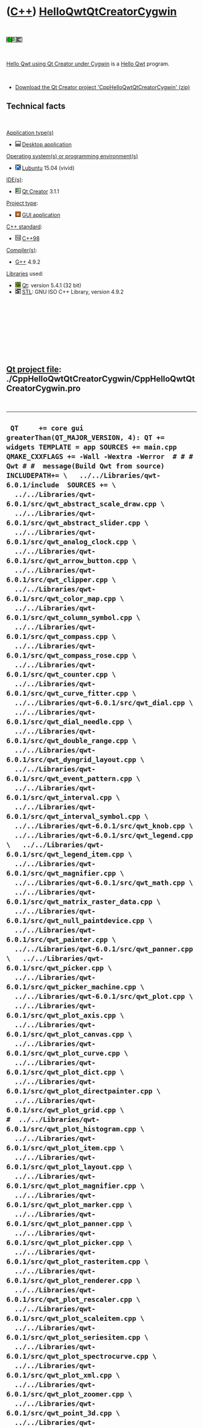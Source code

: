 
 

 

 

 

 

([C++](Cpp.md)) [HelloQwtQtCreatorCygwin](CppHelloQwtQtCreatorCygwin.md)
==========================================================================

 

![Qwt](PicQwt.png)![Qt
Creator](PicQtCreator.png)![Cygwin](PicCygwin.png)

 

[Hello Qwt using Qt Creator under
Cygwin](CppHelloQwtQtCreatorCygwin.md) is a [Hello
Qwt](CppHelloQwt.md) program.

 

-   [Download the Qt Creator project
    'CppHelloQwtQtCreatorCygwin' (zip)](CppHelloQwtQtCreatorCygwin.zip)

Technical facts
---------------

 

[Application type(s)](CppApplication.md)

-   ![Desktop](PicDesktop.png) [Desktop
    application](CppDesktopApplication.md)

[Operating system(s) or programming environment(s)](CppOs.md)

-   ![Lubuntu](PicLubuntu.png) [Lubuntu](CppLubuntu.md) 15.04 (vivid)

[IDE(s)](CppIde.md):

-   ![Qt Creator](PicQtCreator.png) [Qt Creator](CppQtCreator.md) 3.1.1

[Project type](CppQtProjectType.md):

-   ![GUI](PicGui.png) [GUI application](CppGuiApplication.md)

[C++ standard](CppStandard.md):

-   ![C++98](PicCpp98.png) [C++98](Cpp98.md)

[Compiler(s)](CppCompiler.md):

-   [G++](CppGpp.md) 4.9.2

[Libraries](CppLibrary.md) used:

-   ![Qt](PicQt.png) [Qt](CppQt.md): version 5.4.1 (32 bit)
-   ![STL](PicStl.png) [STL](CppStl.md): GNU ISO C++ Library, version
    4.9.2

 

 

 

 

 

[Qt project file](CppQtProjectFile.md): ./CppHelloQwtQtCreatorCygwin/CppHelloQwtQtCreatorCygwin.pro
----------------------------------------------------------------------------------------------------

 

  ------------------------------------------------------------------------------------------------------------------------------------------------------------------------------------------------------------------------------------------------------------------------------------------------------------------------------------------------------------------------------------------------------------------------------------------------------------------------------------------------------------------------------------------------------------------------------------------------------------------------------------------------------------------------------------------------------------------------------------------------------------------------------------------------------------------------------------------------------------------------------------------------------------------------------------------------------------------------------------------------------------------------------------------------------------------------------------------------------------------------------------------------------------------------------------------------------------------------------------------------------------------------------------------------------------------------------------------------------------------------------------------------------------------------------------------------------------------------------------------------------------------------------------------------------------------------------------------------------------------------------------------------------------------------------------------------------------------------------------------------------------------------------------------------------------------------------------------------------------------------------------------------------------------------------------------------------------------------------------------------------------------------------------------------------------------------------------------------------------------------------------------------------------------------------------------------------------------------------------------------------------------------------------------------------------------------------------------------------------------------------------------------------------------------------------------------------------------------------------------------------------------------------------------------------------------------------------------------------------------------------------------------------------------------------------------------------------------------------------------------------------------------------------------------------------------------------------------------------------------------------------------------------------------------------------------------------------------------------------------------------------------------------------------------------------------------------------------------------------------------------------------------------------------------------------------------------------------------------------------------------------------------------------------------------------------------------------------------------------------------------------------------------------------------------------------------------------------------------------------------------------------------------------------------------------------------------------------------------------------------------------------------------------------------------------------------------------------------------------------------------------------------------------------------------------------------------------------------------------------------------------------------------------------------------------------------------------------------------------------------------------------------------------------------------------------------------------------------------------------------------------------------------------------------------------------------------------------------------------------------------------------------------------------------------------------------------------------------------------------------------------------------------------------------------------------------------------------------------------------------------------------------------------------------------------------------------------------------------------------------------------------------------------------------------------------------------------------------------------------------------------------------------------------------------------------------------------------------------------------------------------------------------------------------------------------------------------------------------------------------------------------------------------------------------------------------------------------------------------------------------------------------------------------------------------------------------------------------------------------------------------------------------------------------------------------------------------------------------------------------------------------------------------------------------------------------------------------------------------------------------------------------------------------------------------------------------------------------------------------------------------------------------------------------------------------------------------------------------------------------------------------------------------------------------------------------------------------------------------------------------------------------------------------------------------------------------------------------------------------------------------------------------------------------------------------------------------------------------------------------------------------------------------------------------------------------------------------------------------------------------------------------------------------------------------------------------------------------------------------------------------------------------------------------------------------------------------------------------------------------------------------------------------------------------------------------------------------------------------------------------------------------------------------------------------------------------------------------------------------------------------------------------------------------------------------------------------------------------------------------------------------------------------------------------------------------------------------------------------------------------------------------------------------------------------------------------------------------------------------------------------------------------------------------------------------------------------------------------------------------------------------------------------------------------------------------------------------------------------------------------------------------------------------------------------------------------------------------------------------------------------------------------------------------------------------------------------------------------------------------------------------------------------------------------------------------------------------------------------------------------------------------------------------------------------------------------------------------------------------------------------------------------------------------------------------------------------------------------------------------------------------------------------------------------------------------------------------------------------------------------------------------------------------------------------------------------------------------------------------------------------------------------------------------------------------------------------------------------------------------------------------------------------------------------------------------------------------------------------------------------------------------------------------------------------------------------------------------------------------------------------------------------------------------------------------------------------------------------------------------------------------------------------------------------------------------------------------------------------------------------------------------------------------------------------------------------------------------------------------------------------------------------------------------------------------------------------------------------------------------------------------------------------------------------------------------------------------------------------------------------------------------------------------------------------------------------------------------------------------------------------------------------------------------------------------------------------------------------------------------------------------------------------------------------------------------------------------------------------------------------------------------------------------------------------------------------------------------------------------------------------------------------------------------------------------------------------------------------------------------------------------------------------------------------------------------------------------------------------------------------------------------------------------------------------------------------------------------------------------------------------------------------------------------------------------------------------------------------------------------------------------------------------------------------------------------------------------------------------------------------------------------------------------------------------------------------------------------------------------------------------------------------------------------------------------------------------------------------------------------------------------------------------------------------------------------------------------------------------------------------------------------------------------------------------------------------------------------------------------------------------------------------------------------------------------------------------------------------------------------------------------------------------------------------------------------------------------------------------------------------------------------------------------------------------------------------------------------------------------------------------------------------------------------------------------------------------------------------------------------------------------------------------------------------------------------------------------------------------------------------------------------------------------------------------------------------------------------------------------------------------------------------------------------------------------------------------------------------------------------------------------------------------------------------------------------------------------------------------------------------------------------------------------------------------------------------------------------------------------------------------------------------------------------------------------------------------------------------------------------------------------------------------------------------------------------------------------------------------------------------------------------------------------------------------------------------------------------------------------------------------------------------------------------------------------------------------------------------------------------------------------------------------------------------------------------------------------------------------------------------------------------------------------------------------------------------------------------------------------------------------------------------------------------------------------------------------------------------------------------------------------------------------------------------------------------------------------------------------------------------------------------------------------------------------------------------------------------------------------------------------------------------------
  ` QT     += core gui greaterThan(QT_MAJOR_VERSION, 4): QT += widgets TEMPLATE = app SOURCES += main.cpp QMAKE_CXXFLAGS += -Wall -Wextra -Werror  # # # Qwt # #  message(Build Qwt from source)  INCLUDEPATH+= \   ../../Libraries/qwt-6.0.1/include  SOURCES += \   ../../Libraries/qwt-6.0.1/src/qwt_abstract_scale_draw.cpp \   ../../Libraries/qwt-6.0.1/src/qwt_abstract_slider.cpp \   ../../Libraries/qwt-6.0.1/src/qwt_analog_clock.cpp \   ../../Libraries/qwt-6.0.1/src/qwt_arrow_button.cpp \   ../../Libraries/qwt-6.0.1/src/qwt_clipper.cpp \   ../../Libraries/qwt-6.0.1/src/qwt_color_map.cpp \   ../../Libraries/qwt-6.0.1/src/qwt_column_symbol.cpp \   ../../Libraries/qwt-6.0.1/src/qwt_compass.cpp \   ../../Libraries/qwt-6.0.1/src/qwt_compass_rose.cpp \   ../../Libraries/qwt-6.0.1/src/qwt_counter.cpp \   ../../Libraries/qwt-6.0.1/src/qwt_curve_fitter.cpp \   ../../Libraries/qwt-6.0.1/src/qwt_dial.cpp \   ../../Libraries/qwt-6.0.1/src/qwt_dial_needle.cpp \   ../../Libraries/qwt-6.0.1/src/qwt_double_range.cpp \   ../../Libraries/qwt-6.0.1/src/qwt_dyngrid_layout.cpp \   ../../Libraries/qwt-6.0.1/src/qwt_event_pattern.cpp \   ../../Libraries/qwt-6.0.1/src/qwt_interval.cpp \   ../../Libraries/qwt-6.0.1/src/qwt_interval_symbol.cpp \   ../../Libraries/qwt-6.0.1/src/qwt_knob.cpp \   ../../Libraries/qwt-6.0.1/src/qwt_legend.cpp \   ../../Libraries/qwt-6.0.1/src/qwt_legend_item.cpp \   ../../Libraries/qwt-6.0.1/src/qwt_magnifier.cpp \   ../../Libraries/qwt-6.0.1/src/qwt_math.cpp \   ../../Libraries/qwt-6.0.1/src/qwt_matrix_raster_data.cpp \   ../../Libraries/qwt-6.0.1/src/qwt_null_paintdevice.cpp \   ../../Libraries/qwt-6.0.1/src/qwt_painter.cpp \   ../../Libraries/qwt-6.0.1/src/qwt_panner.cpp \   ../../Libraries/qwt-6.0.1/src/qwt_picker.cpp \   ../../Libraries/qwt-6.0.1/src/qwt_picker_machine.cpp \   ../../Libraries/qwt-6.0.1/src/qwt_plot.cpp \   ../../Libraries/qwt-6.0.1/src/qwt_plot_axis.cpp \   ../../Libraries/qwt-6.0.1/src/qwt_plot_canvas.cpp \   ../../Libraries/qwt-6.0.1/src/qwt_plot_curve.cpp \   ../../Libraries/qwt-6.0.1/src/qwt_plot_dict.cpp \   ../../Libraries/qwt-6.0.1/src/qwt_plot_directpainter.cpp \   ../../Libraries/qwt-6.0.1/src/qwt_plot_grid.cpp \ #  ../../Libraries/qwt-6.0.1/src/qwt_plot_histogram.cpp \   ../../Libraries/qwt-6.0.1/src/qwt_plot_item.cpp \   ../../Libraries/qwt-6.0.1/src/qwt_plot_layout.cpp \   ../../Libraries/qwt-6.0.1/src/qwt_plot_magnifier.cpp \   ../../Libraries/qwt-6.0.1/src/qwt_plot_marker.cpp \   ../../Libraries/qwt-6.0.1/src/qwt_plot_panner.cpp \   ../../Libraries/qwt-6.0.1/src/qwt_plot_picker.cpp \   ../../Libraries/qwt-6.0.1/src/qwt_plot_rasteritem.cpp \   ../../Libraries/qwt-6.0.1/src/qwt_plot_renderer.cpp \   ../../Libraries/qwt-6.0.1/src/qwt_plot_rescaler.cpp \   ../../Libraries/qwt-6.0.1/src/qwt_plot_scaleitem.cpp \   ../../Libraries/qwt-6.0.1/src/qwt_plot_seriesitem.cpp \   ../../Libraries/qwt-6.0.1/src/qwt_plot_spectrocurve.cpp \   ../../Libraries/qwt-6.0.1/src/qwt_plot_xml.cpp \   ../../Libraries/qwt-6.0.1/src/qwt_plot_zoomer.cpp \   ../../Libraries/qwt-6.0.1/src/qwt_point_3d.cpp \   ../../Libraries/qwt-6.0.1/src/qwt_point_polar.cpp \   ../../Libraries/qwt-6.0.1/src/qwt_raster_data.cpp \   ../../Libraries/qwt-6.0.1/src/qwt_round_scale_draw.cpp \   ../../Libraries/qwt-6.0.1/src/qwt_sampling_thread.cpp \   ../../Libraries/qwt-6.0.1/src/qwt_scale_div.cpp \   ../../Libraries/qwt-6.0.1/src/qwt_scale_draw.cpp \   ../../Libraries/qwt-6.0.1/src/qwt_scale_engine.cpp \   ../../Libraries/qwt-6.0.1/src/qwt_scale_map.cpp \   ../../Libraries/qwt-6.0.1/src/qwt_scale_widget.cpp \   ../../Libraries/qwt-6.0.1/src/qwt_series_data.cpp \   ../../Libraries/qwt-6.0.1/src/qwt_slider.cpp \   ../../Libraries/qwt-6.0.1/src/qwt_spline.cpp \   ../../Libraries/qwt-6.0.1/src/qwt_symbol.cpp \   ../../Libraries/qwt-6.0.1/src/qwt_system_clock.cpp \   ../../Libraries/qwt-6.0.1/src/qwt_text.cpp \   ../../Libraries/qwt-6.0.1/src/qwt_text_engine.cpp \   ../../Libraries/qwt-6.0.1/src/qwt_text_label.cpp \   ../../Libraries/qwt-6.0.1/src/qwt_thermo.cpp \   ../../Libraries/qwt-6.0.1/src/qwt_wheel.cpp \ # ../../Libraries/qwt-6.0.1/src/qwt_plot_intervalcurve.cpp \ # ../../Libraries/qwt-6.0.1/src/qwt_plot_spectrogram.cpp \ # ../../Libraries/qwt-6.0.1/src/qwt_plot_svgitem.cpp \   ../../Libraries/qwt-6.0.1/src/qwt_abstract_scale.cpp  HEADERS += \   ../../Libraries/qwt-6.0.1/include/qwt_abstract_scale.h \   ../../Libraries/qwt-6.0.1/include/qwt_abstract_scale_draw.h \   ../../Libraries/qwt-6.0.1/include/qwt_abstract_slider.h \   ../../Libraries/qwt-6.0.1/include/qwt_analog_clock.h \   ../../Libraries/qwt-6.0.1/include/qwt_arrow_button.h \   ../../Libraries/qwt-6.0.1/include/qwt_clipper.h \   ../../Libraries/qwt-6.0.1/include/qwt_color_map.h \   ../../Libraries/qwt-6.0.1/include/qwt_column_symbol.h \   ../../Libraries/qwt-6.0.1/include/qwt_compass.h \   ../../Libraries/qwt-6.0.1/include/qwt_compass_rose.h \   ../../Libraries/qwt-6.0.1/include/qwt_compat.h \   ../../Libraries/qwt-6.0.1/include/qwt_counter.h \   ../../Libraries/qwt-6.0.1/include/qwt_curve_fitter.h \   ../../Libraries/qwt-6.0.1/include/qwt_dial.h \   ../../Libraries/qwt-6.0.1/include/qwt_dial_needle.h \   ../../Libraries/qwt-6.0.1/include/qwt_double_range.h \   ../../Libraries/qwt-6.0.1/include/qwt_dyngrid_layout.h \   ../../Libraries/qwt-6.0.1/include/qwt_event_pattern.h \   ../../Libraries/qwt-6.0.1/include/qwt_global.h \   ../../Libraries/qwt-6.0.1/include/qwt_interval.h \   ../../Libraries/qwt-6.0.1/include/qwt_interval_symbol.h \   ../../Libraries/qwt-6.0.1/include/qwt_knob.h \   ../../Libraries/qwt-6.0.1/include/qwt_legend.h \   ../../Libraries/qwt-6.0.1/include/qwt_legend_item.h \   ../../Libraries/qwt-6.0.1/include/qwt_legend_itemmanager.h \   ../../Libraries/qwt-6.0.1/include/qwt_magnifier.h \   ../../Libraries/qwt-6.0.1/include/qwt_math.h \   ../../Libraries/qwt-6.0.1/include/qwt_mathml_text_engine.h \   ../../Libraries/qwt-6.0.1/include/qwt_matrix_raster_data.h \   ../../Libraries/qwt-6.0.1/include/qwt_null_paintdevice.h \   ../../Libraries/qwt-6.0.1/include/qwt_painter.h \   ../../Libraries/qwt-6.0.1/include/qwt_panner.h \   ../../Libraries/qwt-6.0.1/include/qwt_picker.h \   ../../Libraries/qwt-6.0.1/include/qwt_picker_machine.h \   ../../Libraries/qwt-6.0.1/include/qwt_plot.h \   ../../Libraries/qwt-6.0.1/include/qwt_plot_canvas.h \   ../../Libraries/qwt-6.0.1/include/qwt_plot_curve.h \   ../../Libraries/qwt-6.0.1/include/qwt_plot_dict.h \   ../../Libraries/qwt-6.0.1/include/qwt_plot_directpainter.h \   ../../Libraries/qwt-6.0.1/include/qwt_plot_grid.h \   ../../Libraries/qwt-6.0.1/include/qwt_plot_histogram.h \   ../../Libraries/qwt-6.0.1/include/qwt_plot_item.h \   ../../Libraries/qwt-6.0.1/include/qwt_plot_layout.h \   ../../Libraries/qwt-6.0.1/include/qwt_plot_magnifier.h \   ../../Libraries/qwt-6.0.1/include/qwt_plot_marker.h \   ../../Libraries/qwt-6.0.1/include/qwt_plot_panner.h \   ../../Libraries/qwt-6.0.1/include/qwt_plot_picker.h \   ../../Libraries/qwt-6.0.1/include/qwt_plot_rasteritem.h \   ../../Libraries/qwt-6.0.1/include/qwt_plot_renderer.h \   ../../Libraries/qwt-6.0.1/include/qwt_plot_rescaler.h \   ../../Libraries/qwt-6.0.1/include/qwt_plot_scaleitem.h \   ../../Libraries/qwt-6.0.1/include/qwt_plot_seriesitem.h \   ../../Libraries/qwt-6.0.1/include/qwt_plot_spectrocurve.h \   ../../Libraries/qwt-6.0.1/include/qwt_plot_zoomer.h \   ../../Libraries/qwt-6.0.1/include/qwt_point_3d.h \   ../../Libraries/qwt-6.0.1/include/qwt_point_polar.h \   ../../Libraries/qwt-6.0.1/include/qwt_raster_data.h \   ../../Libraries/qwt-6.0.1/include/qwt_round_scale_draw.h \   ../../Libraries/qwt-6.0.1/include/qwt_sampling_thread.h \   ../../Libraries/qwt-6.0.1/include/qwt_scale_div.h \   ../../Libraries/qwt-6.0.1/include/qwt_scale_draw.h \   ../../Libraries/qwt-6.0.1/include/qwt_scale_engine.h \   ../../Libraries/qwt-6.0.1/include/qwt_scale_map.h \   ../../Libraries/qwt-6.0.1/include/qwt_scale_widget.h \   ../../Libraries/qwt-6.0.1/include/qwt_series_data.h \   ../../Libraries/qwt-6.0.1/include/qwt_slider.h \   ../../Libraries/qwt-6.0.1/include/qwt_spline.h \   ../../Libraries/qwt-6.0.1/include/qwt_symbol.h \   ../../Libraries/qwt-6.0.1/include/qwt_system_clock.h \   ../../Libraries/qwt-6.0.1/include/qwt_text.h \   ../../Libraries/qwt-6.0.1/include/qwt_text_engine.h \   ../../Libraries/qwt-6.0.1/include/qwt_text_label.h \   ../../Libraries/qwt-6.0.1/include/qwt_thermo.h \   ../../Libraries/qwt-6.0.1/include/qwt_wheel.h \   ../../Libraries/qwt-6.0.1/src/qwt.h \   ../../Libraries/qwt-6.0.1/src/qwt_abstract_scale.h \   ../../Libraries/qwt-6.0.1/src/qwt_abstract_scale_draw.h \   ../../Libraries/qwt-6.0.1/src/qwt_abstract_slider.h \   ../../Libraries/qwt-6.0.1/src/qwt_analog_clock.h \   ../../Libraries/qwt-6.0.1/src/qwt_arrow_button.h \   ../../Libraries/qwt-6.0.1/src/qwt_clipper.h \   ../../Libraries/qwt-6.0.1/src/qwt_color_map.h \   ../../Libraries/qwt-6.0.1/src/qwt_column_symbol.h \   ../../Libraries/qwt-6.0.1/src/qwt_compass.h \   ../../Libraries/qwt-6.0.1/src/qwt_compass_rose.h \   ../../Libraries/qwt-6.0.1/src/qwt_compat.h \   ../../Libraries/qwt-6.0.1/src/qwt_counter.h \   ../../Libraries/qwt-6.0.1/src/qwt_curve_fitter.h \   ../../Libraries/qwt-6.0.1/src/qwt_dial.h \   ../../Libraries/qwt-6.0.1/src/qwt_dial_needle.h \   ../../Libraries/qwt-6.0.1/src/qwt_double_range.h \   ../../Libraries/qwt-6.0.1/src/qwt_dyngrid_layout.h \   ../../Libraries/qwt-6.0.1/src/qwt_event_pattern.h \   ../../Libraries/qwt-6.0.1/src/qwt_global.h \   ../../Libraries/qwt-6.0.1/src/qwt_interval.h \   ../../Libraries/qwt-6.0.1/src/qwt_interval_symbol.h \   ../../Libraries/qwt-6.0.1/src/qwt_knob.h \   ../../Libraries/qwt-6.0.1/src/qwt_legend.h \   ../../Libraries/qwt-6.0.1/src/qwt_legend_item.h \   ../../Libraries/qwt-6.0.1/src/qwt_legend_itemmanager.h \   ../../Libraries/qwt-6.0.1/src/qwt_magnifier.h \   ../../Libraries/qwt-6.0.1/src/qwt_math.h \   ../../Libraries/qwt-6.0.1/src/qwt_matrix_raster_data.h \   ../../Libraries/qwt-6.0.1/src/qwt_null_paintdevice.h \   ../../Libraries/qwt-6.0.1/src/qwt_painter.h \   ../../Libraries/qwt-6.0.1/src/qwt_panner.h \   ../../Libraries/qwt-6.0.1/src/qwt_picker.h \   ../../Libraries/qwt-6.0.1/src/qwt_picker_machine.h \   ../../Libraries/qwt-6.0.1/src/qwt_plot.h \   ../../Libraries/qwt-6.0.1/src/qwt_plot_canvas.h \   ../../Libraries/qwt-6.0.1/src/qwt_plot_curve.h \   ../../Libraries/qwt-6.0.1/src/qwt_plot_dict.h \   ../../Libraries/qwt-6.0.1/src/qwt_plot_directpainter.h \   ../../Libraries/qwt-6.0.1/src/qwt_plot_grid.h \ #  ../../Libraries/qwt-6.0.1/src/qwt_plot_histogram.h \   ../../Libraries/qwt-6.0.1/src/qwt_plot_item.h \   ../../Libraries/qwt-6.0.1/src/qwt_plot_layout.h \   ../../Libraries/qwt-6.0.1/src/qwt_plot_magnifier.h \   ../../Libraries/qwt-6.0.1/src/qwt_plot_marker.h \   ../../Libraries/qwt-6.0.1/src/qwt_plot_panner.h \   ../../Libraries/qwt-6.0.1/src/qwt_plot_picker.h \   ../../Libraries/qwt-6.0.1/src/qwt_plot_rasteritem.h \   ../../Libraries/qwt-6.0.1/src/qwt_plot_renderer.h \   ../../Libraries/qwt-6.0.1/src/qwt_plot_rescaler.h \   ../../Libraries/qwt-6.0.1/src/qwt_plot_scaleitem.h \   ../../Libraries/qwt-6.0.1/src/qwt_plot_seriesitem.h \   ../../Libraries/qwt-6.0.1/src/qwt_plot_spectrocurve.h \   ../../Libraries/qwt-6.0.1/src/qwt_plot_zoomer.h \   ../../Libraries/qwt-6.0.1/src/qwt_point_3d.h \   ../../Libraries/qwt-6.0.1/src/qwt_point_polar.h \   ../../Libraries/qwt-6.0.1/src/qwt_raster_data.h \   ../../Libraries/qwt-6.0.1/src/qwt_round_scale_draw.h \   ../../Libraries/qwt-6.0.1/src/qwt_sampling_thread.h \   ../../Libraries/qwt-6.0.1/src/qwt_scale_div.h \   ../../Libraries/qwt-6.0.1/src/qwt_scale_draw.h \   ../../Libraries/qwt-6.0.1/src/qwt_scale_engine.h \   ../../Libraries/qwt-6.0.1/src/qwt_scale_map.h \   ../../Libraries/qwt-6.0.1/src/qwt_scale_widget.h \   ../../Libraries/qwt-6.0.1/src/qwt_series_data.h \   ../../Libraries/qwt-6.0.1/src/qwt_slider.h \   ../../Libraries/qwt-6.0.1/src/qwt_spline.h \   ../../Libraries/qwt-6.0.1/src/qwt_symbol.h \   ../../Libraries/qwt-6.0.1/src/qwt_system_clock.h \   ../../Libraries/qwt-6.0.1/src/qwt_text.h \   ../../Libraries/qwt-6.0.1/src/qwt_text_engine.h \   ../../Libraries/qwt-6.0.1/src/qwt_text_label.h \   ../../Libraries/qwt-6.0.1/src/qwt_thermo.h \   ../../Libraries/qwt-6.0.1/src/qwt_wheel.h \ # ../../Libraries/qwt-6.0.1/include/qwt_plot_intervalcurve.h \ # ../../Libraries/qwt-6.0.1/include/qwt_plot_spectrogram.h \ # ../../Libraries/qwt-6.0.1/include/qwt_plot_svgitem.h \ # ../../Libraries/qwt-6.0.1/src/qwt_plot_intervalcurve.h \ # ../../Libraries/qwt-6.0.1/src/qwt_plot_spectrogram.h \ # ../../Libraries/qwt-6.0.1/src/qwt_plot_svgitem.h \   ../../Libraries/qwt-6.0.1/include/qwt.h`
  ------------------------------------------------------------------------------------------------------------------------------------------------------------------------------------------------------------------------------------------------------------------------------------------------------------------------------------------------------------------------------------------------------------------------------------------------------------------------------------------------------------------------------------------------------------------------------------------------------------------------------------------------------------------------------------------------------------------------------------------------------------------------------------------------------------------------------------------------------------------------------------------------------------------------------------------------------------------------------------------------------------------------------------------------------------------------------------------------------------------------------------------------------------------------------------------------------------------------------------------------------------------------------------------------------------------------------------------------------------------------------------------------------------------------------------------------------------------------------------------------------------------------------------------------------------------------------------------------------------------------------------------------------------------------------------------------------------------------------------------------------------------------------------------------------------------------------------------------------------------------------------------------------------------------------------------------------------------------------------------------------------------------------------------------------------------------------------------------------------------------------------------------------------------------------------------------------------------------------------------------------------------------------------------------------------------------------------------------------------------------------------------------------------------------------------------------------------------------------------------------------------------------------------------------------------------------------------------------------------------------------------------------------------------------------------------------------------------------------------------------------------------------------------------------------------------------------------------------------------------------------------------------------------------------------------------------------------------------------------------------------------------------------------------------------------------------------------------------------------------------------------------------------------------------------------------------------------------------------------------------------------------------------------------------------------------------------------------------------------------------------------------------------------------------------------------------------------------------------------------------------------------------------------------------------------------------------------------------------------------------------------------------------------------------------------------------------------------------------------------------------------------------------------------------------------------------------------------------------------------------------------------------------------------------------------------------------------------------------------------------------------------------------------------------------------------------------------------------------------------------------------------------------------------------------------------------------------------------------------------------------------------------------------------------------------------------------------------------------------------------------------------------------------------------------------------------------------------------------------------------------------------------------------------------------------------------------------------------------------------------------------------------------------------------------------------------------------------------------------------------------------------------------------------------------------------------------------------------------------------------------------------------------------------------------------------------------------------------------------------------------------------------------------------------------------------------------------------------------------------------------------------------------------------------------------------------------------------------------------------------------------------------------------------------------------------------------------------------------------------------------------------------------------------------------------------------------------------------------------------------------------------------------------------------------------------------------------------------------------------------------------------------------------------------------------------------------------------------------------------------------------------------------------------------------------------------------------------------------------------------------------------------------------------------------------------------------------------------------------------------------------------------------------------------------------------------------------------------------------------------------------------------------------------------------------------------------------------------------------------------------------------------------------------------------------------------------------------------------------------------------------------------------------------------------------------------------------------------------------------------------------------------------------------------------------------------------------------------------------------------------------------------------------------------------------------------------------------------------------------------------------------------------------------------------------------------------------------------------------------------------------------------------------------------------------------------------------------------------------------------------------------------------------------------------------------------------------------------------------------------------------------------------------------------------------------------------------------------------------------------------------------------------------------------------------------------------------------------------------------------------------------------------------------------------------------------------------------------------------------------------------------------------------------------------------------------------------------------------------------------------------------------------------------------------------------------------------------------------------------------------------------------------------------------------------------------------------------------------------------------------------------------------------------------------------------------------------------------------------------------------------------------------------------------------------------------------------------------------------------------------------------------------------------------------------------------------------------------------------------------------------------------------------------------------------------------------------------------------------------------------------------------------------------------------------------------------------------------------------------------------------------------------------------------------------------------------------------------------------------------------------------------------------------------------------------------------------------------------------------------------------------------------------------------------------------------------------------------------------------------------------------------------------------------------------------------------------------------------------------------------------------------------------------------------------------------------------------------------------------------------------------------------------------------------------------------------------------------------------------------------------------------------------------------------------------------------------------------------------------------------------------------------------------------------------------------------------------------------------------------------------------------------------------------------------------------------------------------------------------------------------------------------------------------------------------------------------------------------------------------------------------------------------------------------------------------------------------------------------------------------------------------------------------------------------------------------------------------------------------------------------------------------------------------------------------------------------------------------------------------------------------------------------------------------------------------------------------------------------------------------------------------------------------------------------------------------------------------------------------------------------------------------------------------------------------------------------------------------------------------------------------------------------------------------------------------------------------------------------------------------------------------------------------------------------------------------------------------------------------------------------------------------------------------------------------------------------------------------------------------------------------------------------------------------------------------------------------------------------------------------------------------------------------------------------------------------------------------------------------------------------------------------------------------------------------------------------------------------------------------------------------------------------------------------------------------------------------------------------------------------------------------------------------------------------------------------------------------------------------------------------------------------------------------------------------------------------------------------------------------------------------------------------------------------------------------------------------------------------------------------------------------------------------------------------------------------------------------------------------------------------------------------------------------------------------------------------------------------------------------------------------------------------------------------------------------------------------------------------------------------------------------------------------------------------------------------------------------------------------------------------------------------------------------------------------------------------------------------------------------------------------------------------------------------------------------------------------------------------------------------------------------------------------------------------------------------------------------------------------------------------------------------------------------------------------------------------------------------------------------------------------------------------------------------------------------------------------------------------------------------------------------------------------------------------------------------------------------------------------------------------------------------------------------------------------------------------------------------------------------------------------------------------

 

 

 

 

 

./CppHelloQwtQtCreatorCygwin/main.cpp
-------------------------------------

 

  --------------------------------------------------------------------------------------------------------------------------------------------------------------------------------------------------------------------------------------------------------------------------------------------------------------------------------------------------------------------------------------------------------------------------------------------------------------------------------------------------------------------------------------------------------------------------------------------------------------------------------------------------------------------------------------------------------------------------------------------------------------------------------------------------------------------------------------------------------------------------------------------------------------------------------------------------------------------------------------------------------------------------------------
  ` #include <cassert> #include <cmath> #include <string> #include <string> #include <sstream>  #include <QLabel> #include <QVBoxLayout> #include <QApplication>   #include "qwt_plot.h" #include "qwt_plot_curve.h" #include "qwt_text.h"  #ifdef _WIN32 #include "qwt_point_data.h" #endif  int main(int argc, char *argv[]) {   QApplication a(argc, argv);    QwtPlotCurve * const m_curve = new QwtPlotCurve("Sine");   QwtPlot * const m_plot = new QwtPlot(QwtText("CppHelloQwtQtCreatorLubuntu"));    m_plot->setGeometry(0,0,640,400);   m_plot->setAxisScale(QwtPlot::xBottom, 0.0,2.0 * M_PI);   m_plot->setAxisScale(QwtPlot::yLeft,-1.0,1.0);   std::vector<double> xs;   std::vector<double> ys;   for (double x = 0; x < 2.0 * M_PI; x+=(M_PI / 10.0))   {     xs.push_back(x);     ys.push_back(std::sin(x));   }   QwtPointArrayData * const data = new QwtPointArrayData(&xs[0],&ys[0],xs.size());   m_curve->setData(data);   m_curve->attach(m_plot);   m_plot->replot();   m_plot->show();    return a.exec(); }`
  --------------------------------------------------------------------------------------------------------------------------------------------------------------------------------------------------------------------------------------------------------------------------------------------------------------------------------------------------------------------------------------------------------------------------------------------------------------------------------------------------------------------------------------------------------------------------------------------------------------------------------------------------------------------------------------------------------------------------------------------------------------------------------------------------------------------------------------------------------------------------------------------------------------------------------------------------------------------------------------------------------------------------------------

 

 

 

 

 

./CppHelloQwtQtCreatorCygwin/CppHelloQwtQtCreatorCygwin.sh
----------------------------------------------------------

 

  ---------------------------------------------------------------------------------------------------------------------------------------------------------------------------------------------------------------------------------------------------------------------------------------------------------------------------------------------------------------------------------------------------------------------------------------------------------------------------------------------------------------------------------------------------------------------------------------------------------------------------------------------------------------------------------------------------------------------------------------------------------------------------------------------------------------------------------------------------------------------------------------------------------------
  ` #!/bin/bash mymake="make.exe" myqmake="/usr/lib/qt4/bin/qmake.exe" mytarget="CppHelloQwtQtCreatorCygwin" myprofile=$mytarget.pro myexe=$mytarget.exe   if [ -e $myqmake ] then   echo "Compiler '$myqmake' found" else   echo "Compiler '$myqmake' not found directly"   #exit fi  if [ -e $myprofile ] then   echo "Qt Creator project '$myprofile' found" else   echo "Qt Creator project '$myprofile' not found"   exit fi  echo "1/2: Creating Windows makefile" $myqmake $myprofile  if [ -e Makefile ] then   echo "Makefile created successfully" else   echo "FAIL: $myqmake $myprofile"   exit fi  if [ -e $mymake ] then   echo "Compiler '$mymake' found" else   echo "Compiler '$mymake' not found directly"   #exit fi  echo "2/2: making makefile"  $mymake  echo $myexe  if [ -e $myexe ] then   echo "SUCCESS" else   echo "FAIL" fi  #Cleaning up rm *.o rm $myexe rm Makefile rm moc_*.*`
  ---------------------------------------------------------------------------------------------------------------------------------------------------------------------------------------------------------------------------------------------------------------------------------------------------------------------------------------------------------------------------------------------------------------------------------------------------------------------------------------------------------------------------------------------------------------------------------------------------------------------------------------------------------------------------------------------------------------------------------------------------------------------------------------------------------------------------------------------------------------------------------------------------------------

 

 

 

 

 

 

This page has been created by the [tool](Tools.md)
[CodeToHtml](ToolCodeToHtml.md)

